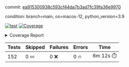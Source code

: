 commit: [ea915300938c593cf44da7b3ad7fc39fa36e9970](https://github.com/rcmdnk/homebrew-file/tree/ea915300938c593cf44da7b3ad7fc39fa36e9970)

condition: branch=main, os=macos-12, python_version=3.9

[![test](https://github.com/rcmdnk/homebrew-file/actions/workflows/test.yml/badge.svg)](https://github.com/rcmdnk/homebrew-file/actions/runs/6912122594)
<a href="https://github.com/rcmdnk/homebrew-file/blob/ea915300938c593cf44da7b3ad7fc39fa36e9970/README.md"><img alt="Coverage" src="https://img.shields.io/badge/Coverage-54%25-orange.svg" /></a><details><summary>Coverage Report </summary><table><tr><th>File</th><th>Stmts</th><th>Miss</th><th>Cover</th><th>Missing</th></tr><tbody><tr><td colspan="5"><b>bin</b></td></tr><tr><td>&nbsp; &nbsp;<a href="https://github.com/rcmdnk/homebrew-file/blob/ea915300938c593cf44da7b3ad7fc39fa36e9970/bin/brew-file">brew-file</a></td><td>1884</td><td>868</td><td>54%</td><td><a href="https://github.com/rcmdnk/homebrew-file/blob/ea915300938c593cf44da7b3ad7fc39fa36e9970/bin/brew-file#L43-L58">43&ndash;58</a>, <a href="https://github.com/rcmdnk/homebrew-file/blob/ea915300938c593cf44da7b3ad7fc39fa36e9970/bin/brew-file#L63-L65">63&ndash;65</a>, <a href="https://github.com/rcmdnk/homebrew-file/blob/ea915300938c593cf44da7b3ad7fc39fa36e9970/bin/brew-file#L154">154</a>, <a href="https://github.com/rcmdnk/homebrew-file/blob/ea915300938c593cf44da7b3ad7fc39fa36e9970/bin/brew-file#L269">269</a>, <a href="https://github.com/rcmdnk/homebrew-file/blob/ea915300938c593cf44da7b3ad7fc39fa36e9970/bin/brew-file#L288">288</a>, <a href="https://github.com/rcmdnk/homebrew-file/blob/ea915300938c593cf44da7b3ad7fc39fa36e9970/bin/brew-file#L354">354</a>, <a href="https://github.com/rcmdnk/homebrew-file/blob/ea915300938c593cf44da7b3ad7fc39fa36e9970/bin/brew-file#L357-L360">357&ndash;360</a>, <a href="https://github.com/rcmdnk/homebrew-file/blob/ea915300938c593cf44da7b3ad7fc39fa36e9970/bin/brew-file#L374-L379">374&ndash;379</a>, <a href="https://github.com/rcmdnk/homebrew-file/blob/ea915300938c593cf44da7b3ad7fc39fa36e9970/bin/brew-file#L417-L422">417&ndash;422</a>, <a href="https://github.com/rcmdnk/homebrew-file/blob/ea915300938c593cf44da7b3ad7fc39fa36e9970/bin/brew-file#L434">434</a>, <a href="https://github.com/rcmdnk/homebrew-file/blob/ea915300938c593cf44da7b3ad7fc39fa36e9970/bin/brew-file#L437">437</a>, <a href="https://github.com/rcmdnk/homebrew-file/blob/ea915300938c593cf44da7b3ad7fc39fa36e9970/bin/brew-file#L642">642</a>, <a href="https://github.com/rcmdnk/homebrew-file/blob/ea915300938c593cf44da7b3ad7fc39fa36e9970/bin/brew-file#L644">644</a>, <a href="https://github.com/rcmdnk/homebrew-file/blob/ea915300938c593cf44da7b3ad7fc39fa36e9970/bin/brew-file#L646">646</a>, <a href="https://github.com/rcmdnk/homebrew-file/blob/ea915300938c593cf44da7b3ad7fc39fa36e9970/bin/brew-file#L663-L667">663&ndash;667</a>, <a href="https://github.com/rcmdnk/homebrew-file/blob/ea915300938c593cf44da7b3ad7fc39fa36e9970/bin/brew-file#L680-L685">680&ndash;685</a>, <a href="https://github.com/rcmdnk/homebrew-file/blob/ea915300938c593cf44da7b3ad7fc39fa36e9970/bin/brew-file#L695">695</a>, <a href="https://github.com/rcmdnk/homebrew-file/blob/ea915300938c593cf44da7b3ad7fc39fa36e9970/bin/brew-file#L711">711</a>, <a href="https://github.com/rcmdnk/homebrew-file/blob/ea915300938c593cf44da7b3ad7fc39fa36e9970/bin/brew-file#L715-L719">715&ndash;719</a>, <a href="https://github.com/rcmdnk/homebrew-file/blob/ea915300938c593cf44da7b3ad7fc39fa36e9970/bin/brew-file#L737-L751">737&ndash;751</a>, <a href="https://github.com/rcmdnk/homebrew-file/blob/ea915300938c593cf44da7b3ad7fc39fa36e9970/bin/brew-file#L844-L859">844&ndash;859</a>, <a href="https://github.com/rcmdnk/homebrew-file/blob/ea915300938c593cf44da7b3ad7fc39fa36e9970/bin/brew-file#L887">887</a>, <a href="https://github.com/rcmdnk/homebrew-file/blob/ea915300938c593cf44da7b3ad7fc39fa36e9970/bin/brew-file#L898-L899">898&ndash;899</a>, <a href="https://github.com/rcmdnk/homebrew-file/blob/ea915300938c593cf44da7b3ad7fc39fa36e9970/bin/brew-file#L907">907</a>, <a href="https://github.com/rcmdnk/homebrew-file/blob/ea915300938c593cf44da7b3ad7fc39fa36e9970/bin/brew-file#L920-L925">920&ndash;925</a>, <a href="https://github.com/rcmdnk/homebrew-file/blob/ea915300938c593cf44da7b3ad7fc39fa36e9970/bin/brew-file#L929-L931">929&ndash;931</a>, <a href="https://github.com/rcmdnk/homebrew-file/blob/ea915300938c593cf44da7b3ad7fc39fa36e9970/bin/brew-file#L935-L938">935&ndash;938</a>, <a href="https://github.com/rcmdnk/homebrew-file/blob/ea915300938c593cf44da7b3ad7fc39fa36e9970/bin/brew-file#L1031-L1033">1031&ndash;1033</a>, <a href="https://github.com/rcmdnk/homebrew-file/blob/ea915300938c593cf44da7b3ad7fc39fa36e9970/bin/brew-file#L1036">1036</a>, <a href="https://github.com/rcmdnk/homebrew-file/blob/ea915300938c593cf44da7b3ad7fc39fa36e9970/bin/brew-file#L1042">1042</a>, <a href="https://github.com/rcmdnk/homebrew-file/blob/ea915300938c593cf44da7b3ad7fc39fa36e9970/bin/brew-file#L1062-L1065">1062&ndash;1065</a>, <a href="https://github.com/rcmdnk/homebrew-file/blob/ea915300938c593cf44da7b3ad7fc39fa36e9970/bin/brew-file#L1127">1127</a>, <a href="https://github.com/rcmdnk/homebrew-file/blob/ea915300938c593cf44da7b3ad7fc39fa36e9970/bin/brew-file#L1156">1156</a>, <a href="https://github.com/rcmdnk/homebrew-file/blob/ea915300938c593cf44da7b3ad7fc39fa36e9970/bin/brew-file#L1189">1189</a>, <a href="https://github.com/rcmdnk/homebrew-file/blob/ea915300938c593cf44da7b3ad7fc39fa36e9970/bin/brew-file#L1192">1192</a>, <a href="https://github.com/rcmdnk/homebrew-file/blob/ea915300938c593cf44da7b3ad7fc39fa36e9970/bin/brew-file#L1204">1204</a>, <a href="https://github.com/rcmdnk/homebrew-file/blob/ea915300938c593cf44da7b3ad7fc39fa36e9970/bin/brew-file#L1206">1206</a>, <a href="https://github.com/rcmdnk/homebrew-file/blob/ea915300938c593cf44da7b3ad7fc39fa36e9970/bin/brew-file#L1237">1237</a>, <a href="https://github.com/rcmdnk/homebrew-file/blob/ea915300938c593cf44da7b3ad7fc39fa36e9970/bin/brew-file#L1241">1241</a>, <a href="https://github.com/rcmdnk/homebrew-file/blob/ea915300938c593cf44da7b3ad7fc39fa36e9970/bin/brew-file#L1245-L1248">1245&ndash;1248</a>, <a href="https://github.com/rcmdnk/homebrew-file/blob/ea915300938c593cf44da7b3ad7fc39fa36e9970/bin/brew-file#L1250-L1253">1250&ndash;1253</a>, <a href="https://github.com/rcmdnk/homebrew-file/blob/ea915300938c593cf44da7b3ad7fc39fa36e9970/bin/brew-file#L1282-L1296">1282&ndash;1296</a>, <a href="https://github.com/rcmdnk/homebrew-file/blob/ea915300938c593cf44da7b3ad7fc39fa36e9970/bin/brew-file#L1301-L1304">1301&ndash;1304</a>, <a href="https://github.com/rcmdnk/homebrew-file/blob/ea915300938c593cf44da7b3ad7fc39fa36e9970/bin/brew-file#L1307-L1313">1307&ndash;1313</a>, <a href="https://github.com/rcmdnk/homebrew-file/blob/ea915300938c593cf44da7b3ad7fc39fa36e9970/bin/brew-file#L1318">1318</a>, <a href="https://github.com/rcmdnk/homebrew-file/blob/ea915300938c593cf44da7b3ad7fc39fa36e9970/bin/brew-file#L1326">1326</a>, <a href="https://github.com/rcmdnk/homebrew-file/blob/ea915300938c593cf44da7b3ad7fc39fa36e9970/bin/brew-file#L1332-L1337">1332&ndash;1337</a>, <a href="https://github.com/rcmdnk/homebrew-file/blob/ea915300938c593cf44da7b3ad7fc39fa36e9970/bin/brew-file#L1348-L1370">1348&ndash;1370</a>, <a href="https://github.com/rcmdnk/homebrew-file/blob/ea915300938c593cf44da7b3ad7fc39fa36e9970/bin/brew-file#L1398">1398</a>, <a href="https://github.com/rcmdnk/homebrew-file/blob/ea915300938c593cf44da7b3ad7fc39fa36e9970/bin/brew-file#L1414-L1421">1414&ndash;1421</a>, <a href="https://github.com/rcmdnk/homebrew-file/blob/ea915300938c593cf44da7b3ad7fc39fa36e9970/bin/brew-file#L1426-L1442">1426&ndash;1442</a>, <a href="https://github.com/rcmdnk/homebrew-file/blob/ea915300938c593cf44da7b3ad7fc39fa36e9970/bin/brew-file#L1447-L1451">1447&ndash;1451</a>, <a href="https://github.com/rcmdnk/homebrew-file/blob/ea915300938c593cf44da7b3ad7fc39fa36e9970/bin/brew-file#L1465-L1512">1465&ndash;1512</a>, <a href="https://github.com/rcmdnk/homebrew-file/blob/ea915300938c593cf44da7b3ad7fc39fa36e9970/bin/brew-file#L1515-L1546">1515&ndash;1546</a>, <a href="https://github.com/rcmdnk/homebrew-file/blob/ea915300938c593cf44da7b3ad7fc39fa36e9970/bin/brew-file#L1551-L1585">1551&ndash;1585</a>, <a href="https://github.com/rcmdnk/homebrew-file/blob/ea915300938c593cf44da7b3ad7fc39fa36e9970/bin/brew-file#L1590-L1671">1590&ndash;1671</a>, <a href="https://github.com/rcmdnk/homebrew-file/blob/ea915300938c593cf44da7b3ad7fc39fa36e9970/bin/brew-file#L1674-L1683">1674&ndash;1683</a>, <a href="https://github.com/rcmdnk/homebrew-file/blob/ea915300938c593cf44da7b3ad7fc39fa36e9970/bin/brew-file#L1696">1696</a>, <a href="https://github.com/rcmdnk/homebrew-file/blob/ea915300938c593cf44da7b3ad7fc39fa36e9970/bin/brew-file#L1701">1701</a>, <a href="https://github.com/rcmdnk/homebrew-file/blob/ea915300938c593cf44da7b3ad7fc39fa36e9970/bin/brew-file#L1706-L1745">1706&ndash;1745</a>, <a href="https://github.com/rcmdnk/homebrew-file/blob/ea915300938c593cf44da7b3ad7fc39fa36e9970/bin/brew-file#L1749-L1858">1749&ndash;1858</a>, <a href="https://github.com/rcmdnk/homebrew-file/blob/ea915300938c593cf44da7b3ad7fc39fa36e9970/bin/brew-file#L1868-L1880">1868&ndash;1880</a>, <a href="https://github.com/rcmdnk/homebrew-file/blob/ea915300938c593cf44da7b3ad7fc39fa36e9970/bin/brew-file#L1884">1884</a>, <a href="https://github.com/rcmdnk/homebrew-file/blob/ea915300938c593cf44da7b3ad7fc39fa36e9970/bin/brew-file#L1893-L1973">1893&ndash;1973</a>, <a href="https://github.com/rcmdnk/homebrew-file/blob/ea915300938c593cf44da7b3ad7fc39fa36e9970/bin/brew-file#L1981-L2026">1981&ndash;2026</a>, <a href="https://github.com/rcmdnk/homebrew-file/blob/ea915300938c593cf44da7b3ad7fc39fa36e9970/bin/brew-file#L2029-L2036">2029&ndash;2036</a>, <a href="https://github.com/rcmdnk/homebrew-file/blob/ea915300938c593cf44da7b3ad7fc39fa36e9970/bin/brew-file#L2040-L2041">2040&ndash;2041</a>, <a href="https://github.com/rcmdnk/homebrew-file/blob/ea915300938c593cf44da7b3ad7fc39fa36e9970/bin/brew-file#L2046-L2090">2046&ndash;2090</a>, <a href="https://github.com/rcmdnk/homebrew-file/blob/ea915300938c593cf44da7b3ad7fc39fa36e9970/bin/brew-file#L2099-L2135">2099&ndash;2135</a>, <a href="https://github.com/rcmdnk/homebrew-file/blob/ea915300938c593cf44da7b3ad7fc39fa36e9970/bin/brew-file#L2138-L2144">2138&ndash;2144</a>, <a href="https://github.com/rcmdnk/homebrew-file/blob/ea915300938c593cf44da7b3ad7fc39fa36e9970/bin/brew-file#L2148-L2156">2148&ndash;2156</a>, <a href="https://github.com/rcmdnk/homebrew-file/blob/ea915300938c593cf44da7b3ad7fc39fa36e9970/bin/brew-file#L2178-L2179">2178&ndash;2179</a>, <a href="https://github.com/rcmdnk/homebrew-file/blob/ea915300938c593cf44da7b3ad7fc39fa36e9970/bin/brew-file#L2183">2183</a>, <a href="https://github.com/rcmdnk/homebrew-file/blob/ea915300938c593cf44da7b3ad7fc39fa36e9970/bin/brew-file#L2194-L2195">2194&ndash;2195</a>, <a href="https://github.com/rcmdnk/homebrew-file/blob/ea915300938c593cf44da7b3ad7fc39fa36e9970/bin/brew-file#L2205-L2374">2205&ndash;2374</a>, <a href="https://github.com/rcmdnk/homebrew-file/blob/ea915300938c593cf44da7b3ad7fc39fa36e9970/bin/brew-file#L2380-L2535">2380&ndash;2535</a>, <a href="https://github.com/rcmdnk/homebrew-file/blob/ea915300938c593cf44da7b3ad7fc39fa36e9970/bin/brew-file#L2563">2563</a>, <a href="https://github.com/rcmdnk/homebrew-file/blob/ea915300938c593cf44da7b3ad7fc39fa36e9970/bin/brew-file#L2588">2588</a>, <a href="https://github.com/rcmdnk/homebrew-file/blob/ea915300938c593cf44da7b3ad7fc39fa36e9970/bin/brew-file#L2665">2665</a>, <a href="https://github.com/rcmdnk/homebrew-file/blob/ea915300938c593cf44da7b3ad7fc39fa36e9970/bin/brew-file#L2670-L2681">2670&ndash;2681</a>, <a href="https://github.com/rcmdnk/homebrew-file/blob/ea915300938c593cf44da7b3ad7fc39fa36e9970/bin/brew-file#L2692">2692</a>, <a href="https://github.com/rcmdnk/homebrew-file/blob/ea915300938c593cf44da7b3ad7fc39fa36e9970/bin/brew-file#L2705-L2713">2705&ndash;2713</a>, <a href="https://github.com/rcmdnk/homebrew-file/blob/ea915300938c593cf44da7b3ad7fc39fa36e9970/bin/brew-file#L2730">2730</a>, <a href="https://github.com/rcmdnk/homebrew-file/blob/ea915300938c593cf44da7b3ad7fc39fa36e9970/bin/brew-file#L2736">2736</a>, <a href="https://github.com/rcmdnk/homebrew-file/blob/ea915300938c593cf44da7b3ad7fc39fa36e9970/bin/brew-file#L2740-L2751">2740&ndash;2751</a>, <a href="https://github.com/rcmdnk/homebrew-file/blob/ea915300938c593cf44da7b3ad7fc39fa36e9970/bin/brew-file#L2764">2764</a>, <a href="https://github.com/rcmdnk/homebrew-file/blob/ea915300938c593cf44da7b3ad7fc39fa36e9970/bin/brew-file#L2776">2776</a>, <a href="https://github.com/rcmdnk/homebrew-file/blob/ea915300938c593cf44da7b3ad7fc39fa36e9970/bin/brew-file#L2778-L2782">2778&ndash;2782</a>, <a href="https://github.com/rcmdnk/homebrew-file/blob/ea915300938c593cf44da7b3ad7fc39fa36e9970/bin/brew-file#L2786-L2789">2786&ndash;2789</a>, <a href="https://github.com/rcmdnk/homebrew-file/blob/ea915300938c593cf44da7b3ad7fc39fa36e9970/bin/brew-file#L2792-L2795">2792&ndash;2795</a>, <a href="https://github.com/rcmdnk/homebrew-file/blob/ea915300938c593cf44da7b3ad7fc39fa36e9970/bin/brew-file#L2798-L2806">2798&ndash;2806</a>, <a href="https://github.com/rcmdnk/homebrew-file/blob/ea915300938c593cf44da7b3ad7fc39fa36e9970/bin/brew-file#L2835-L2842">2835&ndash;2842</a>, <a href="https://github.com/rcmdnk/homebrew-file/blob/ea915300938c593cf44da7b3ad7fc39fa36e9970/bin/brew-file#L2853-L2860">2853&ndash;2860</a>, <a href="https://github.com/rcmdnk/homebrew-file/blob/ea915300938c593cf44da7b3ad7fc39fa36e9970/bin/brew-file#L2941-L2943">2941&ndash;2943</a>, <a href="https://github.com/rcmdnk/homebrew-file/blob/ea915300938c593cf44da7b3ad7fc39fa36e9970/bin/brew-file#L2964">2964</a>, <a href="https://github.com/rcmdnk/homebrew-file/blob/ea915300938c593cf44da7b3ad7fc39fa36e9970/bin/brew-file#L2970">2970</a>, <a href="https://github.com/rcmdnk/homebrew-file/blob/ea915300938c593cf44da7b3ad7fc39fa36e9970/bin/brew-file#L2981-L3593">2981&ndash;3593</a>, <a href="https://github.com/rcmdnk/homebrew-file/blob/ea915300938c593cf44da7b3ad7fc39fa36e9970/bin/brew-file#L3597">3597</a></td></tr><tr><td><b>TOTAL</b></td><td><b>1884</b></td><td><b>868</b></td><td><b>54%</b></td><td>&nbsp;</td></tr></tbody></table></details>

| Tests | Skipped | Failures | Errors | Time |
| ----- | ------- | -------- | -------- | ------------------ |
| 152 | 0 :zzz: | 0 :x: | 0 :fire: | 6m 12s :stopwatch: |

